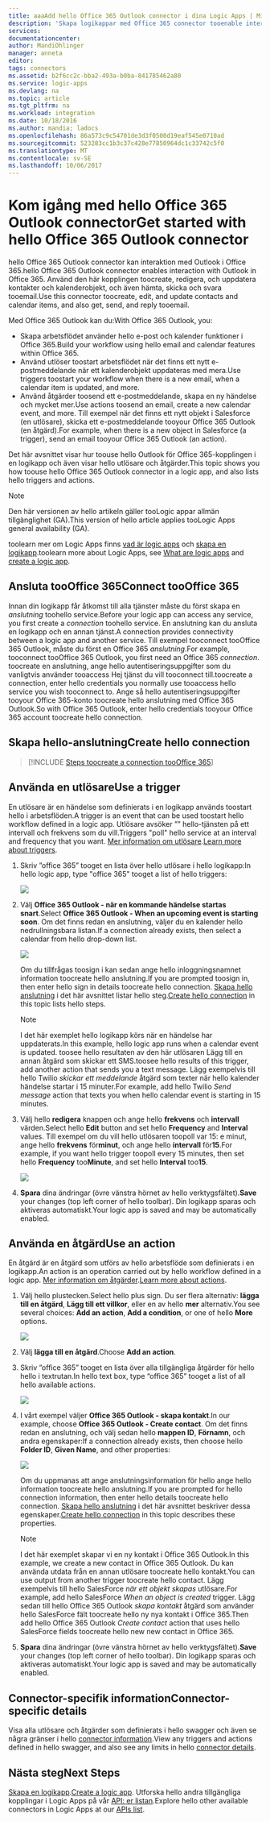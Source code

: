 ```yaml
---
title: aaaAdd hello Office 365 Outlook connector i dina Logic Apps | Microsoft Docs
description: 'Skapa logikappar med Office 365 connector tooenable interaktion med Office 365. Exempel: skapa, redigera och uppdatera kontakter och Kalender-objekt.'
services: 
documentationcenter: 
author: MandiOhlinger
manager: anneta
editor: 
tags: connectors
ms.assetid: b2f6cc2c-bba2-493a-b0ba-841785462a80
ms.service: logic-apps
ms.devlang: na
ms.topic: article
ms.tgt_pltfrm: na
ms.workload: integration
ms.date: 10/18/2016
ms.author: mandia; ladocs
ms.openlocfilehash: 86a573c9c54701de3d3f0500d19eaf545e0710ad
ms.sourcegitcommit: 523283cc1b3c37c428e77850964dc1c33742c5f0
ms.translationtype: MT
ms.contentlocale: sv-SE
ms.lasthandoff: 10/06/2017
---
```

# <a name="get-started-with-hello-office-365-outlook-connector"></a><span data-ttu-id="17761-104">Kom igång med hello Office 365 Outlook connector</span><span class="sxs-lookup"><span data-stu-id="17761-104">Get started with hello Office 365 Outlook connector</span></span>
<span data-ttu-id="17761-105">hello Office 365 Outlook connector kan interaktion med Outlook i Office 365.</span><span class="sxs-lookup"><span data-stu-id="17761-105">hello Office 365 Outlook connector enables interaction with Outlook in Office 365.</span></span> <span data-ttu-id="17761-106">Använd den här kopplingen toocreate, redigera, och uppdatera kontakter och kalenderobjekt, och även hämta, skicka och svara tooemail.</span><span class="sxs-lookup"><span data-stu-id="17761-106">Use this connector toocreate, edit, and update contacts and calendar items, and also get, send, and reply tooemail.</span></span>

<span data-ttu-id="17761-107">Med Office 365 Outlook kan du:</span><span class="sxs-lookup"><span data-stu-id="17761-107">With Office 365 Outlook, you:</span></span>

* <span data-ttu-id="17761-108">Skapa arbetsflödet använder hello e-post och kalender funktioner i Office 365.</span><span class="sxs-lookup"><span data-stu-id="17761-108">Build your workflow using hello email and calendar features within Office 365.</span></span> 
* <span data-ttu-id="17761-109">Använd utlöser toostart arbetsflödet när det finns ett nytt e-postmeddelande när ett kalenderobjekt uppdateras med mera.</span><span class="sxs-lookup"><span data-stu-id="17761-109">Use triggers toostart your workflow when there is a new email, when a calendar item is updated, and more.</span></span>
* <span data-ttu-id="17761-110">Använd åtgärder toosend ett e-postmeddelande, skapa en ny händelse och mycket mer.</span><span class="sxs-lookup"><span data-stu-id="17761-110">Use actions toosend an email, create a new calendar event, and more.</span></span> <span data-ttu-id="17761-111">Till exempel när det finns ett nytt objekt i Salesforce (en utlösare), skicka ett e-postmeddelande tooyour Office 365 Outlook (en åtgärd).</span><span class="sxs-lookup"><span data-stu-id="17761-111">For example, when there is a new object in Salesforce (a trigger), send an email tooyour Office 365 Outlook (an action).</span></span> 

<span data-ttu-id="17761-112">Det här avsnittet visar hur toouse hello Outlook för Office 365-kopplingen i en logikapp och även visar hello utlösare och åtgärder.</span><span class="sxs-lookup"><span data-stu-id="17761-112">This topic shows you how toouse hello Office 365 Outlook connector in a logic app, and also lists hello triggers and actions.</span></span>

> [!NOTE]
> <span data-ttu-id="17761-113">Den här versionen av hello artikeln gäller tooLogic appar allmän tillgänglighet (GA).</span><span class="sxs-lookup"><span data-stu-id="17761-113">This version of hello article applies tooLogic Apps general availability (GA).</span></span>
> 
> 

<span data-ttu-id="17761-114">toolearn mer om Logic Apps finns [vad är logic apps](../logic-apps/logic-apps-what-are-logic-apps.md) och [skapa en logikapp](../logic-apps/logic-apps-create-a-logic-app.md).</span><span class="sxs-lookup"><span data-stu-id="17761-114">toolearn more about Logic Apps, see [What are logic apps](../logic-apps/logic-apps-what-are-logic-apps.md) and [create a logic app](../logic-apps/logic-apps-create-a-logic-app.md).</span></span>

## <a name="connect-toooffice-365"></a><span data-ttu-id="17761-115">Ansluta tooOffice 365</span><span class="sxs-lookup"><span data-stu-id="17761-115">Connect tooOffice 365</span></span>
<span data-ttu-id="17761-116">Innan din logikapp får åtkomst till alla tjänster måste du först skapa en *anslutning* toohello service.</span><span class="sxs-lookup"><span data-stu-id="17761-116">Before your logic app can access any service, you first create a *connection* toohello service.</span></span> <span data-ttu-id="17761-117">En anslutning kan du ansluta en logikapp och en annan tjänst.</span><span class="sxs-lookup"><span data-stu-id="17761-117">A connection provides connectivity between a logic app and another service.</span></span> <span data-ttu-id="17761-118">Till exempel tooconnect tooOffice 365 Outlook, måste du först en Office 365 *anslutning*.</span><span class="sxs-lookup"><span data-stu-id="17761-118">For example, tooconnect tooOffice 365 Outlook, you first need an Office 365 *connection*.</span></span> <span data-ttu-id="17761-119">toocreate en anslutning, ange hello autentiseringsuppgifter som du vanligtvis använder tooaccess Hej tjänst du vill tooconnect till.</span><span class="sxs-lookup"><span data-stu-id="17761-119">toocreate a connection, enter hello credentials you normally use tooaccess hello service you wish tooconnect to.</span></span> <span data-ttu-id="17761-120">Ange så hello autentiseringsuppgifter tooyour Office 365-konto toocreate hello anslutning med Office 365 Outlook.</span><span class="sxs-lookup"><span data-stu-id="17761-120">So with Office 365 Outlook, enter hello credentials tooyour Office 365 account toocreate hello connection.</span></span>

## <a name="create-hello-connection"></a><span data-ttu-id="17761-121">Skapa hello-anslutning</span><span class="sxs-lookup"><span data-stu-id="17761-121">Create hello connection</span></span>
> [!INCLUDE [Steps toocreate a connection tooOffice 365](../../includes/connectors-create-api-office365-outlook.md)]
> 
> 

## <a name="use-a-trigger"></a><span data-ttu-id="17761-122">Använda en utlösare</span><span class="sxs-lookup"><span data-stu-id="17761-122">Use a trigger</span></span>
<span data-ttu-id="17761-123">En utlösare är en händelse som definierats i en logikapp används toostart hello i arbetsflöden.</span><span class="sxs-lookup"><span data-stu-id="17761-123">A trigger is an event that can be used toostart hello workflow defined in a logic app.</span></span> <span data-ttu-id="17761-124">Utlösare avsöker ”” hello-tjänsten på ett intervall och frekvens som du vill.</span><span class="sxs-lookup"><span data-stu-id="17761-124">Triggers "poll" hello service at an interval and frequency that you want.</span></span> <span data-ttu-id="17761-125">[Mer information om utlösare](../logic-apps/logic-apps-what-are-logic-apps.md#logic-app-concepts).</span><span class="sxs-lookup"><span data-stu-id="17761-125">[Learn more about triggers](../logic-apps/logic-apps-what-are-logic-apps.md#logic-app-concepts).</span></span>

1. <span data-ttu-id="17761-126">Skriv ”office 365” tooget en lista över hello utlösare i hello logikapp:</span><span class="sxs-lookup"><span data-stu-id="17761-126">In hello logic app, type "office 365" tooget a list of hello triggers:</span></span>  
   
    ![](./media/connectors-create-api-office365-outlook/office365-trigger.png)
2. <span data-ttu-id="17761-127">Välj **Office 365 Outlook - när en kommande händelse startas snart**.</span><span class="sxs-lookup"><span data-stu-id="17761-127">Select **Office 365 Outlook - When an upcoming event is starting soon**.</span></span> <span data-ttu-id="17761-128">Om det finns redan en anslutning, väljer du en kalender hello nedrullningsbara listan.</span><span class="sxs-lookup"><span data-stu-id="17761-128">If a connection already exists, then select a calendar from hello drop-down list.</span></span>
   
    ![](./media/connectors-create-api-office365-outlook/sample-calendar.png)
   
    <span data-ttu-id="17761-129">Om du tillfrågas toosign i kan sedan ange hello inloggningsnamnet information toocreate hello anslutning.</span><span class="sxs-lookup"><span data-stu-id="17761-129">If you are prompted toosign in, then enter hello sign in details toocreate hello connection.</span></span> <span data-ttu-id="17761-130">[Skapa hello anslutning](connectors-create-api-office365-outlook.md#create-the-connection) i det här avsnittet listar hello steg.</span><span class="sxs-lookup"><span data-stu-id="17761-130">[Create hello connection](connectors-create-api-office365-outlook.md#create-the-connection) in this topic lists hello steps.</span></span> 
   
   > [!NOTE]
   > <span data-ttu-id="17761-131">I det här exemplet hello logikapp körs när en händelse har uppdaterats.</span><span class="sxs-lookup"><span data-stu-id="17761-131">In this example, hello logic app runs when a calendar event is updated.</span></span> <span data-ttu-id="17761-132">toosee hello resultaten av den här utlösaren Lägg till en annan åtgärd som skickar ett SMS.</span><span class="sxs-lookup"><span data-stu-id="17761-132">toosee hello results of this trigger, add another action that sends you a text message.</span></span> <span data-ttu-id="17761-133">Lägg exempelvis till hello Twilio *skickar ett meddelande* åtgärd som texter när hello kalender händelse startar i 15 minuter.</span><span class="sxs-lookup"><span data-stu-id="17761-133">For example, add hello Twilio *Send message* action that texts you when hello calendar event is starting in 15 minutes.</span></span> 
   > 
   > 
3. <span data-ttu-id="17761-134">Välj hello **redigera** knappen och ange hello **frekvens** och **intervall** värden.</span><span class="sxs-lookup"><span data-stu-id="17761-134">Select hello **Edit** button and set hello **Frequency** and **Interval** values.</span></span> <span data-ttu-id="17761-135">Till exempel om du vill hello utlösaren toopoll var 15: e minut, ange hello **frekvens** för**minut**, och ange hello **intervall** för**15**.</span><span class="sxs-lookup"><span data-stu-id="17761-135">For example, if you want hello trigger toopoll every 15 minutes, then set hello **Frequency** too**Minute**, and set hello **Interval** too**15**.</span></span> 
   
    ![](./media/connectors-create-api-office365-outlook/calendar-settings.png)
4. <span data-ttu-id="17761-136">**Spara** dina ändringar (övre vänstra hörnet av hello verktygsfältet).</span><span class="sxs-lookup"><span data-stu-id="17761-136">**Save** your changes (top left corner of hello toolbar).</span></span> <span data-ttu-id="17761-137">Din logikapp sparas och aktiveras automatiskt.</span><span class="sxs-lookup"><span data-stu-id="17761-137">Your logic app is saved and may be automatically enabled.</span></span>

## <a name="use-an-action"></a><span data-ttu-id="17761-138">Använda en åtgärd</span><span class="sxs-lookup"><span data-stu-id="17761-138">Use an action</span></span>
<span data-ttu-id="17761-139">En åtgärd är en åtgärd som utförs av hello arbetsflöde som definierats i en logikapp.</span><span class="sxs-lookup"><span data-stu-id="17761-139">An action is an operation carried out by hello workflow defined in a logic app.</span></span> <span data-ttu-id="17761-140">[Mer information om åtgärder](../logic-apps/logic-apps-what-are-logic-apps.md#logic-app-concepts).</span><span class="sxs-lookup"><span data-stu-id="17761-140">[Learn more about actions](../logic-apps/logic-apps-what-are-logic-apps.md#logic-app-concepts).</span></span>

1. <span data-ttu-id="17761-141">Välj hello plustecken.</span><span class="sxs-lookup"><span data-stu-id="17761-141">Select hello plus sign.</span></span> <span data-ttu-id="17761-142">Du ser flera alternativ: **lägga till en åtgärd**, **Lägg till ett villkor**, eller en av hello **mer** alternativ.</span><span class="sxs-lookup"><span data-stu-id="17761-142">You see several choices: **Add an action**, **Add a condition**, or one of hello **More** options.</span></span>
   
    ![](./media/connectors-create-api-office365-outlook/add-action.png)
2. <span data-ttu-id="17761-143">Välj **lägga till en åtgärd**.</span><span class="sxs-lookup"><span data-stu-id="17761-143">Choose **Add an action**.</span></span>
3. <span data-ttu-id="17761-144">Skriv ”office 365” tooget en lista över alla tillgängliga åtgärder för hello hello i textrutan.</span><span class="sxs-lookup"><span data-stu-id="17761-144">In hello text box, type “office 365” tooget a list of all hello available actions.</span></span>
   
    ![](./media/connectors-create-api-office365-outlook/office365-actions.png) 
4. <span data-ttu-id="17761-145">I vårt exempel väljer **Office 365 Outlook - skapa kontakt**.</span><span class="sxs-lookup"><span data-stu-id="17761-145">In our example, choose **Office 365 Outlook - Create contact**.</span></span> <span data-ttu-id="17761-146">Om det finns redan en anslutning, och välj sedan hello **mappen ID**, **Förnamn**, och andra egenskaper:</span><span class="sxs-lookup"><span data-stu-id="17761-146">If a connection already exists, then choose hello **Folder ID**, **Given Name**, and other properties:</span></span>  
   
    ![](./media/connectors-create-api-office365-outlook/office365-sampleaction.png)
   
    <span data-ttu-id="17761-147">Om du uppmanas att ange anslutningsinformation för hello ange hello information toocreate hello anslutning.</span><span class="sxs-lookup"><span data-stu-id="17761-147">If you are prompted for hello connection information, then enter hello details toocreate hello connection.</span></span> <span data-ttu-id="17761-148">[Skapa hello anslutning](connectors-create-api-office365-outlook.md#create-the-connection) i det här avsnittet beskriver dessa egenskaper.</span><span class="sxs-lookup"><span data-stu-id="17761-148">[Create hello connection](connectors-create-api-office365-outlook.md#create-the-connection) in this topic describes these properties.</span></span> 
   
   > [!NOTE]
   > <span data-ttu-id="17761-149">I det här exemplet skapar vi en ny kontakt i Office 365 Outlook.</span><span class="sxs-lookup"><span data-stu-id="17761-149">In this example, we create a new contact in Office 365 Outlook.</span></span> <span data-ttu-id="17761-150">Du kan använda utdata från en annan utlösare toocreate hello kontakt.</span><span class="sxs-lookup"><span data-stu-id="17761-150">You can use output from another trigger toocreate hello contact.</span></span> <span data-ttu-id="17761-151">Lägg exempelvis till hello SalesForce *när ett objekt skapas* utlösare.</span><span class="sxs-lookup"><span data-stu-id="17761-151">For example, add hello SalesForce *When an object is created* trigger.</span></span> <span data-ttu-id="17761-152">Lägg sedan till hello Office 365 Outlook *skapa kontakt* åtgärd som använder hello SalesForce fält toocreate hello ny nya kontakt i Office 365.</span><span class="sxs-lookup"><span data-stu-id="17761-152">Then add hello Office 365 Outlook *Create contact* action that uses hello SalesForce fields toocreate hello new new contact in Office 365.</span></span> 
   > 
   > 
5. <span data-ttu-id="17761-153">**Spara** dina ändringar (övre vänstra hörnet av hello verktygsfältet).</span><span class="sxs-lookup"><span data-stu-id="17761-153">**Save** your changes (top left corner of hello toolbar).</span></span> <span data-ttu-id="17761-154">Din logikapp sparas och aktiveras automatiskt.</span><span class="sxs-lookup"><span data-stu-id="17761-154">Your logic app is saved and may be automatically enabled.</span></span>

## <a name="connector-specific-details"></a><span data-ttu-id="17761-155">Connector-specifik information</span><span class="sxs-lookup"><span data-stu-id="17761-155">Connector-specific details</span></span>

<span data-ttu-id="17761-156">Visa alla utlösare och åtgärder som definierats i hello swagger och även se några gränser i hello [connector information](/connectors/office365connector/).</span><span class="sxs-lookup"><span data-stu-id="17761-156">View any triggers and actions defined in hello swagger, and also see any limits in hello [connector details](/connectors/office365connector/).</span></span> 

## <a name="next-steps"></a><span data-ttu-id="17761-157">Nästa steg</span><span class="sxs-lookup"><span data-stu-id="17761-157">Next Steps</span></span>
<span data-ttu-id="17761-158">[Skapa en logikapp](../logic-apps/logic-apps-create-a-logic-app.md).</span><span class="sxs-lookup"><span data-stu-id="17761-158">[Create a logic app](../logic-apps/logic-apps-create-a-logic-app.md).</span></span> <span data-ttu-id="17761-159">Utforska hello andra tillgängliga kopplingar i Logic Apps på vår [API: er listan](apis-list.md).</span><span class="sxs-lookup"><span data-stu-id="17761-159">Explore hello other available connectors in Logic Apps at our [APIs list](apis-list.md).</span></span>

